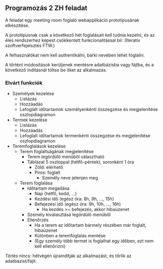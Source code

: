 ## Programozás 2 ZH feladat

A feladat egy meeting room foglaló webapplikáció prototípusának elkészítése.

A prototípusnak csak a következő hét foglalásait kell tudnia kezelni, és az éles rendszerhez képest csökkentett funkcionalitással bír.
(Iteratív szoftverfejelsztés FTW.)

A felhasználókat nem kell authentikálni, bárki nevében lehet foglalni.

A történt módosítások kerüljenek mentésre adatbázisba vagy fájlba, és a következő indításnál töltse be őket az alkalmazás.

### Elvárt funkciók

- Személyek kezelése
  - Listázás
  - Hozzáadás
  - Lefoglalt időtartamok személyenkénti összegzése és megjelenítése oszlopdiagramon
- Termek kezelése
  - Listázás
  - Hozzáadás
  - Lefoglalt időtartamok termenkénti összegzése és megjelenítése oszlopdiagramon
- Teremfoglalások kezelése
  - Terem foglaltságának megjelenítése
    - Terem legördülő menüből választható
    - Táblázat 5 oszloppal (hétfő-péntek), soronként 1 óra
      - Zöld: elérhető
      - Piros: foglalt
        - Személy neve jelenjen meg
  - Terem foglalása
    - Időtartam megadása
      - Nap (hétfő, kedd, ...)
      - Kezdési idő (egész óra: 8h, 9h, ..., 15h)
      - Befejezési idő (egész óra: 9h, 10h, ..., 16h)
        - Ha kezdés >= befejezés, akkor hibaüzenet
    - Személy kiválasztása legördülő menüből
    - Ellenőrzés
      - Ha a terem az időtartam bármely részében már foglalt, hibaüzenet
      - Különben a teremfoglalás mentése
      - (Egy személy több termet is foglalhat egy időben, ezt nem kell ellenőrizni)

Törlés nincs: hétvégén újraindítják az alkalmazást, és törlik az adatbázist/fájlt.
